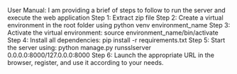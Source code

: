 User Manual:
I am providing a brief of steps to follow to run the server and execute the web application
Step 1: Extract zip file
Step 2: Create a virtual environment in the root folder using python venv environment_name
Step 3: Activate the virtual environment: source environment_name/bin/activate
Step 4: Install all dependencies: pip install -r requirements.txt
Step 5: Start the server using: python manage.py runsslserver 0.0.0.0:8000/127.0.0.0:8000
Step 6: Launch the appropriate URL in the browser, register, and use it according to your needs.
